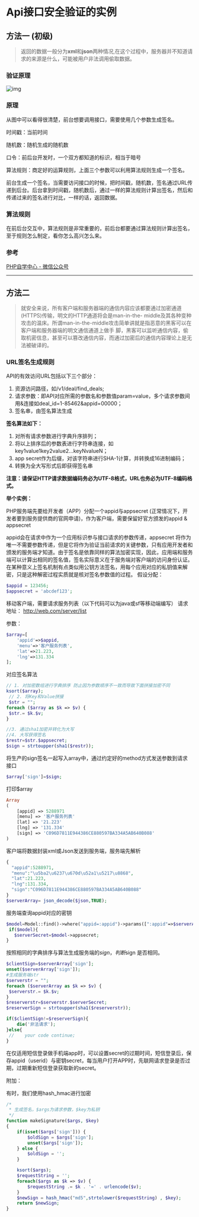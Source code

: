 #	Api接口安全验证的实例

##	方法一 (初级)



> ​	返回的数据一般分为**xml**和**json**两种情况,在这个过程中，服务器并不知道请求的来源是什么，可能被用户非法调用偷取数据。

### 验证原理

![img](../static/640.webp)

###	原理

从图中可以看得很清楚，前台想要调用接口，需要使用几个参数生成签名。

时间戳：当前时间

随机数：随机生成的随机数

口令：前后台开发时，一个双方都知道的标识，相当于暗号

算法规则：商定好的运算规则，上面三个参数可以利用算法规则生成一个签名。

前台生成一个签名，当需要访问接口的时候，把时间戳，随机数，签名通过URL传递到后台。后台拿到时间戳，随机数后，通过一样的算法规则计算出签名，然后和传递过来的签名进行对比，一样的话，返回数据。



### 算法规则

在前后台交互中，算法规则是非常重要的，前后台都要通过算法规则计算出签名，至于规则怎么制定，看你怎么高兴怎么来。



### 参考

[PHP自学中心 - 微信公众号](https://mp.weixin.qq.com/s?__biz=MzIxMDA0OTcxNA==&mid=2654257218&idx=1&sn=2f39f300d33b62f643ed9aee27ef9576&chksm=8caaef9fbbdd66896836300e8aea73ac1f780c2ac742ce5b2e8fff9c4a52a4e7ad421c4103df&mpshare=1&scene=1&srcid=1009d0K4vA9jgN4ahv0oNEbX#rd)





------



## 	方法二

> ​	就安全来说，所有客户端和服务器端的通信内容应该都要通过加密通道(HTTPS)传输，明文的HTTP通道将会是man-in-the- middle及其各种变种攻击的温床。所谓man-in-the-middle攻击简单讲就是指恶意的黑客可以在客户端和服务器端的明文通信通道上做手 脚，黑客可以监听通信内容，偷取机密信息，甚至可以篡改通信内容，而通过加密后的通信内容理论上是无法被破译的。

### URL签名生成规则

API的有效访问URL包括以下三个部分： 

1. 资源访问路径，如/v1/deal/find_deals; 
2. 请求参数：即API对应所需的参数名和参数值param=value，多个请求参数间用&连接如deal_id=1-85462&appid=00000； 
3. 签名串，由签名算法生成

**签名算法如下：**

1. 对所有请求参数进行字典升序排列；  
2.  将以上排序后的参数表进行字符串连接，如key1value1key2value2...keyNvalueN； 
3. app secret作为后缀，对该字符串进行SHA-1计算，并转换成16进制编码；  
4.  转换为全大写形式后即获得签名串

**注意：请保证HTTP请求数据编码务必为UTF-8格式，URL也务必为UTF-8编码格式。**

 **举个实例：**

PHP服务端先要给开发者（APP）分配一个appid与appsecret (正常情况下，开发者要到服务提供商的官网申请)，作为客户端，需要保留好官方颁发的appid & appsecret 

appid会在请求中作为一个应用标识参与接口请求的参数传递，appsecret 将作为唯一不需要参数传递，但是它将作为验证当前请求的关键参数，只有应用开发者和颁发的服务端才知道。由于签名是依靠同样的算法加密实现，因此，应用端和服务端可以计算出相同的签名值，签名实际意义在于服务端对客户端的访问身份认证。在某种意义上签名机制有点类似用公钥方法签名，用每个应用对应的私钥值来解密，只是这种解密过程实质就是核对签名参数值的过程。
假设分配：

```php
$appid = 123456;
$appsecret = 'abcdef123';
```

移动客户端，需要请求服务列表（以下代码可以为java或sf等移动端编写）
请求地址： http://web.com/server/list

参数：

```php
$array=[
    'appid'=>$appid,
    'menu'=>'客户服务列表',
    'lat'=>21.223,
    'lng'=>131.334
];
```

对应签名算法

```php
// 1. 对加密数组进行字典排序 防止因为参数顺序不一致而导致下面拼接加密不同
ksort($array);
 // 2. 将Key和Value拼接
 $str = "";
foreach ($array as $k => $v) {
 $str.= $k.$v;
}

//3. 通过sha1加密并转化为大写
//4. 大写获得签名
$restr=$str.$appsecret;
$sign = strtoupper(sha1($restr)); 
```

将生产的sign签名一起写入array中，通过约定好的method方式发送参数到请求接口

```php
$array['sign']=$sign;
```

打印$array

```php
Array
(
    [appid] => 5288971
    [menu] => '客户服务列表'
    [lat] => '21.223'
    [lng] => '131.334'
    [sign] => 'C096D7811E944386CE880597BA334A5AB640B088'
)
```

客户端将数据封装xml或Json发送到服务端，服务端先解析

```php
{
  "appid":5288971,
  "menu":"\u5ba2\u6237\u670d\u52a1\u5217\u8868",
  "lat":21.223,
  "lng":131.334,
  "sign":"C096D7811E944386CE880597BA334A5AB640B088"
}
$serverArray= json_decode($json,TRUE);
```

服务端查询appid对应的密钥

```php
$model=Model::find()->where("appid=:appid")->params([":appid"=>$serverArray['appid']])->one();
 if($model){
   $serverSecret=$model->appsecret;
}
```

 按照相同的字典排序与算法生成服务端的$sign ，判断$sign 是否相同。

```php
$clientSign=$serverArray['sign'];
unset($serverArray['sign']);
#生成服务端str
$serverstr = "";
foreach ($serverArray as $k => $v) {
 $serverstr.= $k.$v;
}
$reserverstr=$serverstr.$serverSecret;
$reserverSign = strtoupper(sha1($reserverstr));

if($clientSign!=$reserverSign){
    die('非法请求');
}else{
 //    your code continue;
}
```

在仅适用短信登录做手机端app时，可以设置secret的过期时间，短信登录后，保存appid（userid）与密钥secret，每当用户打开APP时，先联网请求登录是否过期，过期重新短信登录获取新的secret。

附加：

有时，我们使用hash_hmac进行加密

```php
/*
 * 生成签名，$args为请求参数，$key为私钥
 */
function makeSignature($args, $key)
{
    if(isset($args['sign'])) {
        $oldSign = $args['sign'];
        unset($args['sign']);
    } else {
        $oldSign = '';
    }

    ksort($args);
    $requestString = '';
    foreach($args as $k => $v) {
        $requestString .= $k . '=' . urlencode($v);
    }
    $newSign = hash_hmac("md5",strtolower($requestString) , $key);
    return $newSign;
}
```


